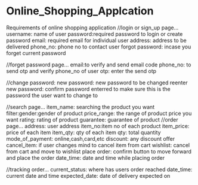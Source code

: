 # Online_Shopping_Applcation
Requirements of online shopping application 
//login or sign_up page...
username: name of user
password:required password to login or create password
email: required email for individual user
address: address to be delivered
phone_no: phone no to contact user
forgot password: incase you forget current password

//forget password page...
email:to verify and send email code
phone_no: to send otp and verify phone_no of user
otp: enter the send otp

//change password:
new password: new password to be changed
reenter new password: confirm password enterred to make sure this is the password the user want to change to

//search page...
item_name: searching the product you want 
filter:gender:gender of product
              price_range: the range of product price you want
              rating: rating of product
              guarantee: guarantee of product
//order page...
address: user address
item_no:item no of each product
item_price: price of each item
item_qty: qty of each item
qty: total quantity
mode_of_payment: online,cash,card,etc
discount: any discount offer
cancel_item: if user changes mind to cancel item from cart
            wishlist: cancel from cart and move to wishlist
place order: confirm button to move forward and place the order
date_time: date and time while placing order

//tracking order...
current_status: where has users order reached
date_time: current date and time
expected_date: date of delivery expected on
